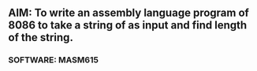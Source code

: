 ## AIM: To write an assembly language program of 8086 to take a string of as input and find length of the string.
### SOFTWARE: MASM615 

